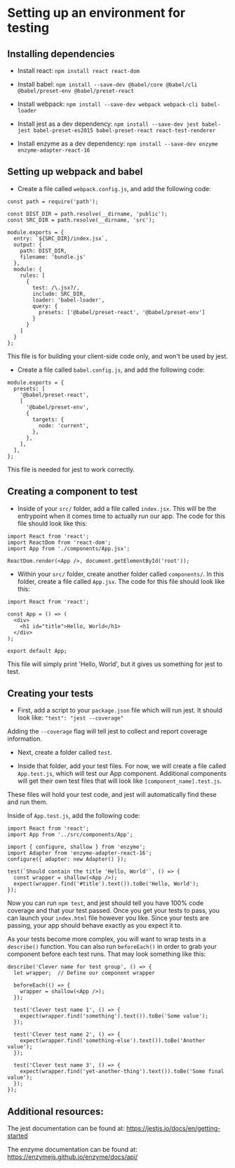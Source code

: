 # Setting up an environment for testing

## Installing dependencies

- Install react: `npm install react react-dom`

- Install babel: `npm install --save-dev @babel/core @babel/cli @babel/preset-env @babel/preset-react`

- Install webpack: `npm install --save-dev webpack webpack-cli babel-loader`

- Install jest as a dev dependency: `npm install --save-dev jest babel-jest babel-preset-es2015 babel-preset-react react-test-renderer`

- Install enzyme as a dev dependency: `npm install --save-dev enzyme enzyme-adapter-react-16`

## Setting up webpack and babel

- Create a file called `webpack.config.js`, and add the following code:

```
const path = require('path');

const DIST_DIR = path.resolve(__dirname, 'public');
const SRC_DIR = path.resolve(__dirname, 'src');

module.exports = {
  entry: `${SRC_DIR}/index.jsx`,
  output: {
    path: DIST_DIR,
    filename: 'bundle.js'
  },
  module: {
    rules: [
      {
        test: /\.jsx?/,
        include: SRC_DIR,
        loader: 'babel-loader',
        query: {
          presets: ['@babel/preset-react', '@babel/preset-env']
        }
      }
    ]
  }
};
```

This file is for building your client-side code only, and won't be used by jest.

- Create a file called `babel.config.js`, and add the following code:

```
module.exports = {
  presets: [
    '@babel/preset-react',
    [
      '@babel/preset-env',
      {
        targets: {
          node: 'current',
        },
      },
    ],
  ],
};
```

This file is needed for jest to work correctly.

## Creating a component to test

- Inside of your `src/` folder, add a file called `index.jsx`. This will be the entrypoint when it comes time to actually run our app. The code for this file should look like this:

```
import React from 'react';
import ReactDom from 'react-dom';
import App from './components/App.jsx';

ReactDom.render(<App />, document.getElementById('root'));
```

- Within your `src/` folder, create another folder called `components/`. In this folder, create a file called `App.jsx`. The code for this file should look like this:

```
import React from 'react';

const App = () => (
  <div>
    <h1 id="title">Hello, World</h1>
  </div>
);

export default App;
```

This file will simply print 'Hello, World', but it gives us something for jest to test.

## Creating your tests

- First, add a script to your `package.json` file which will run jest. It should look like: `"test": "jest --coverage"`

Adding the `--coverage` flag will tell jest to collect and report coverage information.

- Next, create a folder called `test`.

- Inside that folder, add your test files. For now, we will create a file called `App.test.js`, which will test our App component. Additional components will get their own test files that will look like `[component_name].test.js`.

These files will hold your test code, and jest will automatically find these and run them.

Inside of `App.test.js`, add the following code:

```
import React from 'react';
import App from '../src/components/App';

import { configure, shallow } from 'enzyme';
import Adapter from 'enzyme-adapter-react-16';
configure({ adapter: new Adapter() });

test(`Should contain the title 'Hello, World'`, () => {
  const wrapper = shallow(<App />);
  expect(wrapper.find('#title').text()).toBe('Hello, World');
});
```

Now you can run `npm test`, and jest should tell you have 100% code coverage and that your test passed. Once you get your tests to pass, you can launch your `index.html` file however you like. Since your tests are passing, your app should behave exactly as you expect it to.

As your tests become more complex, you will want to wrap tests in a `describe()` function. You can also run `beforeEach()` in order to grab your component before each test runs. That may look something like this:

```
describe('Clever name for test group', () => {
  let wrapper;  // Define our component wrapper
  
  beforeEach(() => {
    wrapper = shallow(<App />);
  });
  
  test('Clever test name 1', () => {
    expect(wrapper.find('something').text()).toBe('Some value');
  });
  
  test('Clever test name 2', () => {
    expect(wrapper.find('something-else').text()).toBe('Another value');
  });
  
  test('Clever test name 3', () => {
    expect(wrapper.find('yet-another-thing').text()).toBe('Some final value');
  });
});
```

## Additional resources:

The jest documentation can be found at: https://jestjs.io/docs/en/getting-started

The enzyme documentation can be found at: https://enzymejs.github.io/enzyme/docs/api/
